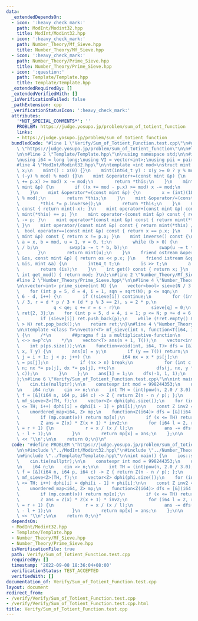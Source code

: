 ```yaml
---
data:
  _extendedDependsOn:
  - icon: ':heavy_check_mark:'
    path: ModInt/Modint32.hpp
    title: ModInt/Modint32.hpp
  - icon: ':heavy_check_mark:'
    path: Number_Theory/Mf_Sieve.hpp
    title: Number_Theory/Mf_Sieve.hpp
  - icon: ':heavy_check_mark:'
    path: Number_Theory/Prime_Sieve.hpp
    title: Number_Theory/Prime_Sieve.hpp
  - icon: ':question:'
    path: Template/Template.hpp
    title: Template/Template.hpp
  _extendedRequiredBy: []
  _extendedVerifiedWith: []
  _isVerificationFailed: false
  _pathExtension: cpp
  _verificationStatusIcon: ':heavy_check_mark:'
  attributes:
    '*NOT_SPECIAL_COMMENTS*': ''
    PROBLEM: https://judge.yosupo.jp/problem/sum_of_totient_function
    links:
    - https://judge.yosupo.jp/problem/sum_of_totient_function
  bundledCode: "#line 1 \"Verify/Sum_of_Totient_Function.test.cpp\"\n#define PROBLEM\
    \ \"https://judge.yosupo.jp/problem/sum_of_totient_function\"\n\n#line 2 \"ModInt/Modint32.hpp\"\
    \n\n#line 2 \"Template/Template.hpp\"\n\nusing namespace std;\n\n#include <bits/stdc++.h>\n\
    \nusing i64 = long long;\nusing VI = vector<int>;\nusing pii = pair<int, int>;\n\
    #line 4 \"ModInt/Modint32.hpp\"\n\ntemplate <int mod>\nstruct mint {\n    int\
    \ x;\n    mint() : x(0) {}\n    mint(int64_t y) : x(y >= 0 ? y % mod : (mod -\
    \ (-y) % mod) % mod) {}\n    mint &operator+=(const mint &p) {\n        if ((x\
    \ += p.x) >= mod) x -= mod;\n        return *this;\n    }\n    mint &operator-=(const\
    \ mint &p) {\n        if ((x += mod - p.x) >= mod) x -= mod;\n        return *this;\n\
    \    }\n    mint &operator*=(const mint &p) {\n        x = (int)(1LL * x * p.x\
    \ % mod);\n        return *this;\n    }\n    mint &operator/=(const mint &p) {\n\
    \        *this *= p.inverse();\n        return *this;\n    }\n    mint operator-()\
    \ const { return mint(-x); }\n    mint operator+(const mint &p) const { return\
    \ mint(*this) += p; }\n    mint operator-(const mint &p) const { return mint(*this)\
    \ -= p; }\n    mint operator*(const mint &p) const { return mint(*this) *= p;\
    \ }\n    mint operator/(const mint &p) const { return mint(*this) /= p; }\n  \
    \  bool operator==(const mint &p) const { return x == p.x; }\n    bool operator!=(const\
    \ mint &p) const { return x != p.x; }\n    mint inverse() const {\n        int\
    \ a = x, b = mod, u = 1, v = 0, t;\n        while (b > 0) {\n            t = a\
    \ / b;\n            swap(a -= t * b, b);\n            swap(u -= t * v, v);\n \
    \       }\n        return mint(u);\n    }\n    friend ostream &operator<<(ostream\
    \ &os, const mint &p) { return os << p.x; }\n    friend istream &operator>>(istream\
    \ &is, mint &a) {\n        int64_t t;\n        is >> t;\n        a = mint<mod>(t);\n\
    \        return (is);\n    }\n    int get() const { return x; }\n    static constexpr\
    \ int get_mod() { return mod; }\n};\n#line 2 \"Number_Theory/Mf_Sieve.hpp\"\n\n\
    #line 2 \"Number_Theory/Prime_Sieve.hpp\"\n\n#line 4 \"Number_Theory/Prime_Sieve.hpp\"\
    \n\nvector<int> prime_sieve(int N) {\n    vector<bool> sieve(N / 3 + 1, 1);\n\
    \    for (int p = 5, d = 4, i = 1, sqn = sqrt(N); p <= sqn;\n         p += d =\
    \ 6 - d, i++) {\n        if (!sieve[i]) continue;\n        for (int q = p * p\
    \ / 3, r = d * p / 3 + (d * p % 3 == 2), s = 2 * p,\n                 qe = sieve.size();\n\
    \             q < qe; q += r = s - r)\n            sieve[q] = 0;\n    }\n    vector<int>\
    \ ret{2, 3};\n    for (int p = 5, d = 4, i = 1; p <= N; p += d = 6 - d, i++)\n\
    \        if (sieve[i]) ret.push_back(p);\n    while (!ret.empty() && ret.back()\
    \ > N) ret.pop_back();\n    return ret;\n}\n#line 4 \"Number_Theory/Mf_Sieve.hpp\"\
    \n\ntemplate <class T>\nvector<T> mf_sieve(int n, function<T(i64, i64, i64)> f)\
    \ {\n    /*\n        ##pragma f is a multiplicative-function\n        f(n,p,c)\
    \ <-> n=p^c\n    */\n    vector<T> ans(n + 1, T());\n    vector<int> ps = prime_sieve(n);\n\
    \    int p(ps.size());\n\n    function<void(int, i64, T)> dfs = [&](int i, i64\
    \ x, T y) {\n        ans[x] = y;\n        if (y == T()) return;\n        for (int\
    \ j = i + 1; j < p; j++) {\n            i64 nx = x * ps[j];\n            i64 dx\
    \ = ps[j];\n            if (nx > n) break;\n            for (int c = 1; nx <=\
    \ n; nx *= ps[j], dx *= ps[j], ++c)\n                dfs(j, nx, y * f(dx, ps[j],\
    \ c));\n        }\n    };\n    ans[1] = 1;\n    dfs(-1, 1, 1);\n    return ans;\n\
    };\n#line 6 \"Verify/Sum_of_Totient_Function.test.cpp\"\n\nint main() {\n    ios::sync_with_stdio(false);\n\
    \    cin.tie(nullptr);\n\n    constexpr int mod = 998244353;\n    using Z = mint<mod>;\n\
    \n    i64 n;\n    cin >> n;\n\n    int TH = (int)pow(n, 2.0 / 3.0);\n\n    auto\
    \ f = [&](i64 n, i64 p, i64 c) -> Z { return Z(n - n / p); };\n    auto phi =\
    \ mf_sieve<Z>(TH, f);\n    vector<Z> dphi(phi.size());\n    for (int i = 1; i\
    \ <= TH; i++) dphi[i] = dphi[i - 1] + phi[i];\n\n    const Z inv2 = Z(2).inverse();\n\
    \    unordered_map<i64, Z> mp;\n    function<Z(i64)> dfs = [&](i64 x) -> Z {\n\
    \        if (mp.count(x)) return mp[x];\n        if (x <= TH) return dphi[x];\n\
    \        Z ans = Z(x) * Z(x + 1) * inv2;\n        for (i64 l = 2, r; l <= x; l\
    \ = r + 1) {\n            r = x / (x / l);\n            ans -= dfs(x / l) * Z(r\
    \ - l + 1);\n        }\n        return mp[x] = ans;\n    };\n\n    cout << dfs(n)\
    \ << '\\n';\n\n    return 0;\n}\n"
  code: "#define PROBLEM \"https://judge.yosupo.jp/problem/sum_of_totient_function\"\
    \n\n#include \"../ModInt/Modint32.hpp\"\n#include \"../Number_Theory/Mf_Sieve.hpp\"\
    \n#include \"../Template/Template.hpp\"\n\nint main() {\n    ios::sync_with_stdio(false);\n\
    \    cin.tie(nullptr);\n\n    constexpr int mod = 998244353;\n    using Z = mint<mod>;\n\
    \n    i64 n;\n    cin >> n;\n\n    int TH = (int)pow(n, 2.0 / 3.0);\n\n    auto\
    \ f = [&](i64 n, i64 p, i64 c) -> Z { return Z(n - n / p); };\n    auto phi =\
    \ mf_sieve<Z>(TH, f);\n    vector<Z> dphi(phi.size());\n    for (int i = 1; i\
    \ <= TH; i++) dphi[i] = dphi[i - 1] + phi[i];\n\n    const Z inv2 = Z(2).inverse();\n\
    \    unordered_map<i64, Z> mp;\n    function<Z(i64)> dfs = [&](i64 x) -> Z {\n\
    \        if (mp.count(x)) return mp[x];\n        if (x <= TH) return dphi[x];\n\
    \        Z ans = Z(x) * Z(x + 1) * inv2;\n        for (i64 l = 2, r; l <= x; l\
    \ = r + 1) {\n            r = x / (x / l);\n            ans -= dfs(x / l) * Z(r\
    \ - l + 1);\n        }\n        return mp[x] = ans;\n    };\n\n    cout << dfs(n)\
    \ << '\\n';\n\n    return 0;\n}"
  dependsOn:
  - ModInt/Modint32.hpp
  - Template/Template.hpp
  - Number_Theory/Mf_Sieve.hpp
  - Number_Theory/Prime_Sieve.hpp
  isVerificationFile: true
  path: Verify/Sum_of_Totient_Function.test.cpp
  requiredBy: []
  timestamp: '2022-09-08 18:36:04+08:00'
  verificationStatus: TEST_ACCEPTED
  verifiedWith: []
documentation_of: Verify/Sum_of_Totient_Function.test.cpp
layout: document
redirect_from:
- /verify/Verify/Sum_of_Totient_Function.test.cpp
- /verify/Verify/Sum_of_Totient_Function.test.cpp.html
title: Verify/Sum_of_Totient_Function.test.cpp
---
```

